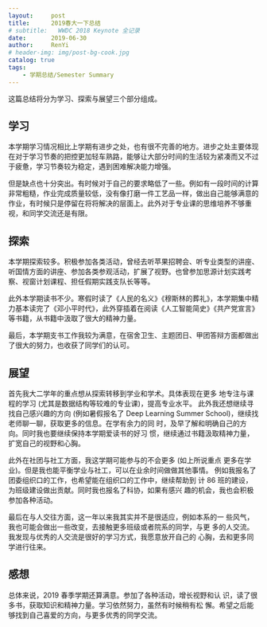 ```yaml
---
layout:     post
title:      2019春大一下总结
# subtitle:   WWDC 2018 Keynote 全记录
date:       2019-06-30
author:     RenYi
# header-img: img/post-bg-cook.jpg
catalog: true
tags:
    - 学期总结/Semester Summary
---
```

这篇总结将分为学习、探索与展望三个部分组成。

## 学习
本学期学习情况相比上学期有进步之处，也有很不完善的地方。进步之处主要体现在对于学习节奏的把控更加轻车熟路，能够让大部分时间的生活较为紧凑而又不过于疲惫，学习节奏较为稳定，遇到困难解决能力增强。

但是缺点也十分突出。有时候对于自己的要求略低了一些。例如有一段时间的计算非常粗糙，作业完成质量较低，没有像打磨一件工艺品一样，做出自己能够满意的作业，有时候只是停留在将将解决的层面上。此外对于专业课的思维培养不够重视，和同学交流还是有限。


## 探索

本学期探索较多。积极参加各类活动，曾经去听苹果招聘会、听专业类型的讲座、听国情方面的讲座、参加各类参观活动，扩展了视野。也曾参加思源计划实践考察、视窗计划课程、担任假期实践支队长等等。

此外本学期读书不少。寒假时读了《人民的名义》《穆斯林的葬礼》，本学期集中精力基本读完了《邓小平时代》，此外穿插着在阅读《人工智能简史》《共产党宣言》等书籍，从书籍中汲取了很大的精神力量。

最后，本学期支书工作我较为满意，在宿舍卫生、主题团日、甲团答辩方面都做出了很大的努力，也收获了同学们的认可。

## 展望

首先我大二学年的重点想从探索转移到学业和学术。具体表现在更多
地专注与课程的学习 (尤其是数据结构等较难的专业课)，提高专业水平。
此外我还想继续寻找自己感兴趣的方向 (例如暑假报名了 Deep Learning
Summer School)，继续找老师聊一聊，获取更多的信息。在学有余力的同
时，及早了解和明确自己的方向。同时我也要继续保持本学期爱读书的好习
惯，继续通过书籍汲取精神力量，扩宽自己的视野和心胸。

此外在社团与社工方面，我这学期可能参与的不会更多 (如上所说重点
更多在学业)。但是我也能平衡学业与社工，可以在业余时间做做其他事情。
例如我报名了团委组织口的工作，也希望能在组织口的工作中，继续帮助到
计 86 班的建设，为班级建设做出贡献。同时我也报名了科协，如果有感兴
趣的机会，我也会积极参加各种活动。

最后在与人交往方面，这一年以来我其实并不是很适应，例如本系的一
些风气，我也可能会做出一些改变，去接触更多班级或者院系的同学，与更
多的人交流。我发现与优秀的人交流是很好的学习方式，我愿意放开自己的
心胸，去和更多同学进行往来。

## 感想
总体来说，2019 春季学期还算满意。参加了各种活动，增长视野和认
识，读了很多书，获取知识和精神力量。学习依然努力，虽然有时候稍有松
懈。希望之后能够找到自己喜爱的方向，与更多优秀的同学交流。
